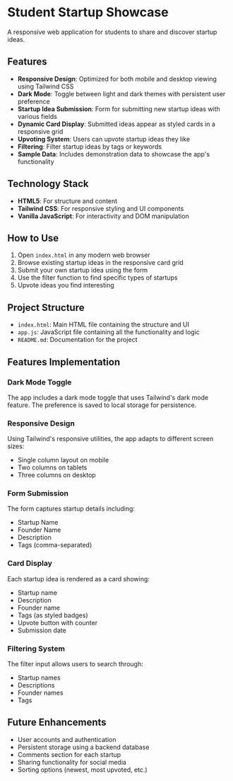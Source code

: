 # Student Startup Showcase

A responsive web application for students to share and discover startup ideas.

## Features

- **Responsive Design**: Optimized for both mobile and desktop viewing using Tailwind CSS
- **Dark Mode**: Toggle between light and dark themes with persistent user preference
- **Startup Idea Submission**: Form for submitting new startup ideas with various fields
- **Dynamic Card Display**: Submitted ideas appear as styled cards in a responsive grid
- **Upvoting System**: Users can upvote startup ideas they like
- **Filtering**: Filter startup ideas by tags or keywords
- **Sample Data**: Includes demonstration data to showcase the app's functionality

## Technology Stack

- **HTML5**: For structure and content
- **Tailwind CSS**: For responsive styling and UI components
- **Vanilla JavaScript**: For interactivity and DOM manipulation

## How to Use

1. Open `index.html` in any modern web browser
2. Browse existing startup ideas in the responsive card grid
3. Submit your own startup idea using the form
4. Use the filter function to find specific types of startups
5. Upvote ideas you find interesting

## Project Structure

- `index.html`: Main HTML file containing the structure and UI
- `app.js`: JavaScript file containing all the functionality and logic
- `README.md`: Documentation for the project

## Features Implementation

### Dark Mode Toggle

The app includes a dark mode toggle that uses Tailwind's dark mode feature. The preference is saved to local storage for persistence.

### Responsive Design

Using Tailwind's responsive utilities, the app adapts to different screen sizes:
- Single column layout on mobile
- Two columns on tablets
- Three columns on desktop

### Form Submission

The form captures startup details including:
- Startup Name
- Founder Name
- Description
- Tags (comma-separated)

### Card Display

Each startup idea is rendered as a card showing:
- Startup name
- Description
- Founder name
- Tags (as styled badges)
- Upvote button with counter
- Submission date

### Filtering System

The filter input allows users to search through:
- Startup names
- Descriptions
- Founder names
- Tags

## Future Enhancements

- User accounts and authentication
- Persistent storage using a backend database
- Comments section for each startup
- Sharing functionality for social media
- Sorting options (newest, most upvoted, etc.)